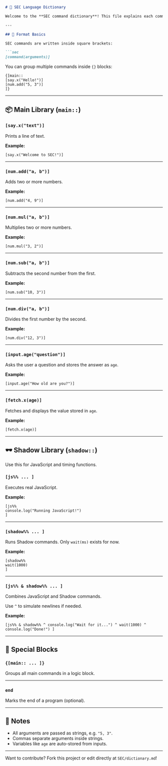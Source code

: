 ````md
# 📘 SEC Language Dictionary

Welcome to the **SEC command dictionary**! This file explains each command and how to use it in your code.

---

## 🧠 Format Basics

SEC commands are written inside square brackets:

```sec
[command(arguments)]
````

You can group multiple commands inside `{}` blocks:

```sec
{[main::
[say.x("Hello!")]
[num.add("5, 3")]
]}
```

---

## 📦 Main Library (`main::`)

### `[say.x("text")]`

Prints a line of text.

**Example:**

```sec
[say.x("Welcome to SEC!")]
```

---

### `[num.add("a, b")]`

Adds two or more numbers.

**Example:**

```sec
[num.add("4, 9")]
```

---

### `[num.mul("a, b")]`

Multiplies two or more numbers.

**Example:**

```sec
[num.mul("3, 2")]
```

---

### `[num.sub("a, b")]`

Subtracts the second number from the first.

**Example:**

```sec
[num.sub("10, 3")]
```

---

### `[num.div("a, b")]`

Divides the first number by the second.

**Example:**

```sec
[num.div("12, 3")]
```

---

### `[input.age("question")]`

Asks the user a question and stores the answer as `age`.

**Example:**

```sec
[input.age("How old are you?")]
```

---

### `[fetch.x(age)]`

Fetches and displays the value stored in `age`.

**Example:**

```sec
[fetch.x(age)]
```

---

## 🕶️ Shadow Library (`shadow::`)

Use this for JavaScript and timing functions.

### `[js%% ... ]`

Executes real JavaScript.

**Example:**

```sec
[js%%
console.log("Running JavaScript!")
]
```

---

### `[shadow%% ... ]`

Runs Shadow commands. Only `wait(ms)` exists for now.

**Example:**

```sec
[shadow%% 
wait(1000)
]
```

---

### `[js%% & shadow%% ... ]`

Combines JavaScript and Shadow commands.

Use `^` to simulate newlines if needed.

**Example:**

```sec
[js%% & shadow%% ^ console.log("Wait for it...") ^ wait(1000) ^ console.log("Done!") ]
```

---

## 🧪 Special Blocks

### `{[main:: ... ]}`

Groups all main commands in a logic block.

---

### `end`

Marks the end of a program (optional).

---

## 📎 Notes

* All arguments are passed as strings, e.g. `"5, 3"`.
* Commas separate arguments inside strings.
* Variables like `age` are auto-stored from inputs.

---

Want to contribute? Fork this project or edit directly at `SEC/dictionary.md`!

```
